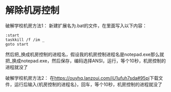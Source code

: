 # 解除机房控制
破解学校机房方法1：
新建扩展名为.bat的文件，在里面写入以下内容：
```
:start
taskkill /f /im _
goto start
```
然后把_换成机房控制的进程名，假设我的机房控制进程名是notepad.exe那么就把_换成notepad.exe，然后保存，编码选择ANSI，运行，等个10秒，机房控制的进程就没了


破解学校机房方法2：
在<https://ouyhq.lanzoui.com/iU1ufuh7sda#95pi>下载文件，运行后输入{机房控制的进程名}，回车，等个10秒，机房控制的进程就没了
